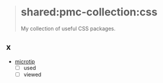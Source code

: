 > # shared:pmc-collection:css
>
> My collection of useful CSS packages.

## x

- [microtip](https://github.com/ghosh/microtip)
  - [ ] used
  - [ ] viewed
